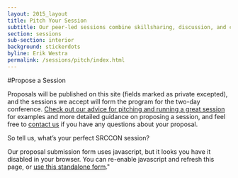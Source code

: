 ```yaml
---
layout: 2015_layout
title: Pitch Your Session
subtitle: Our peer-led sessions combine skillsharing, discussion, and collaboration. Proposals are open through April 10!
section: sessions
sub-section: interior
background: stickerdots
byline: Erik Westra
permalink: /sessions/pitch/index.html
---
```

#Propose a Session

Proposals will be published on this site (fields marked as private excepted), and the sessions we accept will form the program for the two-day conference.  [Check out our advice for pitching and running a great session](/sessions/great_session) for examples and more detailed guidance on proposing a session, and feel free to [contact us](mailto:srccon@opennews.org) if you have any questions about your proposal.

So tell us, what’s your perfect SRCCON session?

<!-- Include jQuery if it's not already included: -->
<script>window.jQuery || document.write('<script src="//code.jquery.com/jquery-1.11.2.min.js"><\/script>')</script>

<!-- Stick these two lines in your <head> if possible: -->
<link href="//d3q1ytufopwvkq.cloudfront.net/0.3.10/formrenderer.css" rel="stylesheet" />
<script src="//d3q1ytufopwvkq.cloudfront.net/0.3.10/formrenderer.js"></script>

<form data-formrenderer></form>

<script>
new FormRenderer({
  "project_id": 907,
  "enableAutosave": false,
  "afterSubmit": "/sessions/thanks"
  });
  </script>
  <noscript>Our proposal submission form uses javascript, but it looks you have it disabled in your browser. You can re-enable javascript and refresh this page, or <a href="https://screendoor.dobt.co/opennews/srccon-2015-proposals/responses/new">use this standalone form</a>."</noscript>
